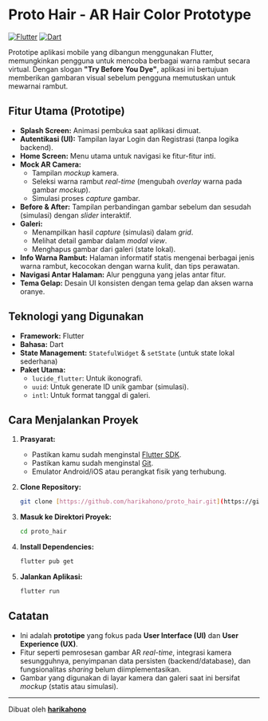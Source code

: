 # Proto Hair - AR Hair Color Prototype

[![Flutter](https://img.shields.io/badge/Flutter-%2302569B.svg?style=for-the-badge&logo=Flutter&logoColor=white)](https://flutter.dev)
[![Dart](https://img.shields.io/badge/Dart-%230175C2.svg?style=for-the-badge&logo=dart&logoColor=white)](https://dart.dev)

Prototipe aplikasi mobile yang dibangun menggunakan Flutter, memungkinkan pengguna untuk mencoba berbagai warna rambut secara virtual. Dengan slogan **"Try Before You Dye"**, aplikasi ini bertujuan memberikan gambaran visual sebelum pengguna memutuskan untuk mewarnai rambut.

## Fitur Utama (Prototipe)

* **Splash Screen:** Animasi pembuka saat aplikasi dimuat.
* **Autentikasi (UI):** Tampilan layar Login dan Registrasi (tanpa logika backend).
* **Home Screen:** Menu utama untuk navigasi ke fitur-fitur inti.
* **Mock AR Camera:**
    * Tampilan *mockup* kamera.
    * Seleksi warna rambut *real-time* (mengubah *overlay* warna pada gambar *mockup*).
    * Simulasi proses *capture* gambar.
* **Before & After:** Tampilan perbandingan gambar sebelum dan sesudah (simulasi) dengan *slider* interaktif.
* **Galeri:**
    * Menampilkan hasil *capture* (simulasi) dalam *grid*.
    * Melihat detail gambar dalam *modal view*.
    * Menghapus gambar dari galeri (state lokal).
* **Info Warna Rambut:** Halaman informatif statis mengenai berbagai jenis warna rambut, kecocokan dengan warna kulit, dan tips perawatan.
* **Navigasi Antar Halaman:** Alur pengguna yang jelas antar fitur.
* **Tema Gelap:** Desain UI konsisten dengan tema gelap dan aksen warna oranye.

## Teknologi yang Digunakan

* **Framework:** Flutter
* **Bahasa:** Dart
* **State Management:** `StatefulWidget` & `setState` (untuk state lokal sederhana)
* **Paket Utama:**
    * `lucide_flutter`: Untuk ikonografi.
    * `uuid`: Untuk generate ID unik gambar (simulasi).
    * `intl`: Untuk format tanggal di galeri.

## Cara Menjalankan Proyek

1.  **Prasyarat:**
    * Pastikan kamu sudah menginstal [Flutter SDK](https://flutter.dev/docs/get-started/install).
    * Pastikan kamu sudah menginstal [Git](https://git-scm.com/downloads).
    * Emulator Android/iOS atau perangkat fisik yang terhubung.

2.  **Clone Repository:**
    ```bash
    git clone [https://github.com/harikahono/proto_hair.git](https://github.com/harikahono/proto_hair.git)
    ```

3.  **Masuk ke Direktori Proyek:**
    ```bash
    cd proto_hair
    ```

4.  **Install Dependencies:**
    ```bash
    flutter pub get
    ```

5.  **Jalankan Aplikasi:**
    ```bash
    flutter run
    ```

## Catatan

* Ini adalah **prototipe** yang fokus pada **User Interface (UI)** dan **User Experience (UX)**.
* Fitur seperti pemrosesan gambar AR *real-time*, integrasi kamera sesungguhnya, penyimpanan data persisten (backend/database), dan fungsionalitas *sharing* belum diimplementasikan.
* Gambar yang digunakan di layar kamera dan galeri saat ini bersifat *mockup* (statis atau simulasi).

---

Dibuat oleh **[harikahono](https://github.com/harikahono)**
